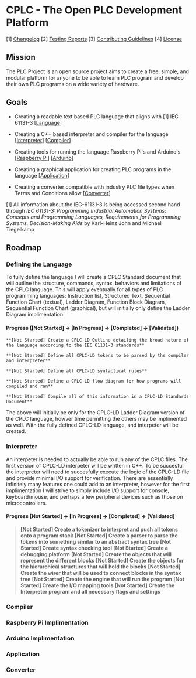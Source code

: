 # CPLC - The Open PLC Development Platform

[1] [Changelog](/CHANGELOG.md) [2] [Testing Reports](/Testing/TESTING.md) [3] [Contributing Guidelines](/CONTRIBUTING.md) [4] [License](/License) 

## Mission

The PLC Project is an open source project aims to create a free, simple, and modular platform for anyone to be able to learn PLC program and develop their own PLC programs on a wide variety of hardware.  


## Goals

+ Creating a readable text based PLC language that aligns with [1] IEC 61131-3 [[Language](#Defining-the-Language)]

+ Creating a C++ based interpreter and compiler for the language [[Interpreter](#Interpreter)] [[Compiler](#Compiler)]

+ Creating tools for running the language Raspberry Pi's and Arduino's [[Raspberry Pi](#Raspberry-Pi-Implimentation)] [[Arduino](#Arduino-Implimentation)]

+ Creating a graphical application for creating PLC programs in the language [[Application](#Application)]

+ Creating a converter compatible with industry PLC file types when Terms and Conditions allow [[Converter](#Converter)]

[1] All information about the IEC-61131-3 is being accessed second hand through *IEC 61131-3: Programming Industrial Automation Systems: Concepts and Programming Languages, Requirements for Programming Systems, Decision-Making Aids* by Karl-Heinz John and Michael Tiegelkamp

## Roadmap

### Defining the Language

To fully define the language I will create a CPLC Standard document that will outline the structure, commands, syntax, behaviors and limitations of the CPLC language. This will apply eventually for all types of PLC programming languages: Instruction list,
Structured Text, Sequential Function Chart (textual), Ladder Diagram, Function Block Diagram, Sequential Function Chart (graphical),  but will initially only define the Ladder Diagram implimentation.

#### Progress ([Not Started] -> [In Progress] -> [Completed] -> [Validated])

```
**[Not Started] Create a CPLC-LD Outline detailing the broad nature of the language according to the IEC 61131-3 standards**

**[Not Started] Define all CPLC-LD tokens to be parsed by the compiler and interpreter**

**[Not Started] Define all CPLC-LD syntactical rules**

**[Not Started] Define a CPLC-LD flow diagram for how programs will compiled and ran**

**[Not Started] Compile all of this information in a CPLC-LD Standards Document**
```

The above will initially be only for the CPLC-LD Ladder Diagram version of the CPLC language, howver time permitting the others may be implimented as well. With the fully defined CPLC-LD language, and interpeter will be created.

### Interpreter

An interpeter is needed to actually be able to run any of the CPLC files. The first version of CPLC-LD interpeter will be written in C++. To be succesful the interpreter will need to succesfully execute the logic of the CPLC-LD file and provide minimal I/O support for verification. There are essentially infinitely many features one could add to an interpreter, however for the first implimentation I will strive to simply include I/O support for console, keyboard/mouse, and perhaps a few peripheral devices such as those on microcontrollers. 

#### Progress [Not Started] -> [In Progress] -> [Completed] -> [Validated]

>**[Not Started] Create a tokenizer to interpret and push all tokens onto a program stack**
>**[Not Started] Create a parser to parse the tokens into something similar to an abstract syntax tree**
>**[Not Started] Create syntax checking tool**
>**[Not Started] Create a debugging platform**
>**[Not Started] Create the objects that will represent the different blocks**
>**[Not Started] Create the objects for the hierarchical structures that will hold the blocks**
>**[Not Started] Create the wirer that will be used to connect blocks in the syntax tree**
>**[Not Started] Create the engine that will run the program**
>**[Not Started] Create the I/O mapping tools**
>**[Not Started] Create the Interpreter program and all necessary flags and settings**

### Compiler

### Raspberry Pi Implimentation

### Arduino Implimentation

### Application

### Converter




